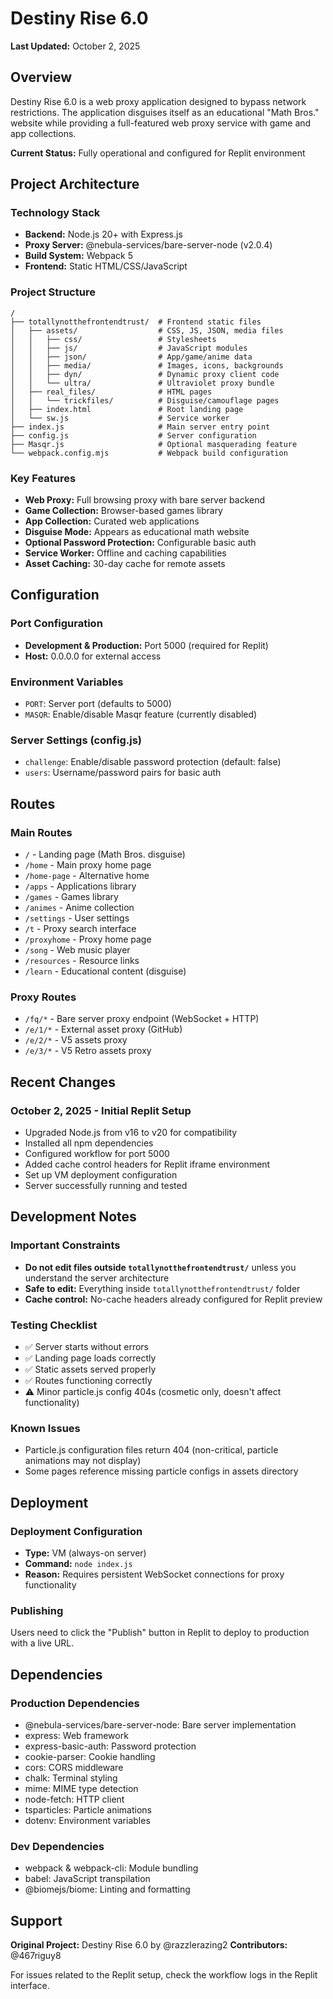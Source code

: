 # Destiny Rise 6.0

**Last Updated:** October 2, 2025

## Overview

Destiny Rise 6.0 is a web proxy application designed to bypass network restrictions. The application disguises itself as an educational "Math Bros." website while providing a full-featured web proxy service with game and app collections.

**Current Status:** Fully operational and configured for Replit environment

## Project Architecture

### Technology Stack
- **Backend:** Node.js 20+ with Express.js
- **Proxy Server:** @nebula-services/bare-server-node (v2.0.4)
- **Build System:** Webpack 5
- **Frontend:** Static HTML/CSS/JavaScript

### Project Structure
```
/
├── totallynotthefrontendtrust/  # Frontend static files
│   ├── assets/                  # CSS, JS, JSON, media files
│   │   ├── css/                 # Stylesheets
│   │   ├── js/                  # JavaScript modules
│   │   ├── json/                # App/game/anime data
│   │   ├── media/               # Images, icons, backgrounds
│   │   ├── dyn/                 # Dynamic proxy client code
│   │   └── ultra/               # Ultraviolet proxy bundle
│   ├── real_files/              # HTML pages
│   │   └── trickfiles/          # Disguise/camouflage pages
│   ├── index.html               # Root landing page
│   └── sw.js                    # Service worker
├── index.js                     # Main server entry point
├── config.js                    # Server configuration
├── Masqr.js                     # Optional masquerading feature
└── webpack.config.mjs           # Webpack build configuration
```

### Key Features
- **Web Proxy:** Full browsing proxy with bare server backend
- **Game Collection:** Browser-based games library
- **App Collection:** Curated web applications
- **Disguise Mode:** Appears as educational math website
- **Optional Password Protection:** Configurable basic auth
- **Service Worker:** Offline and caching capabilities
- **Asset Caching:** 30-day cache for remote assets

## Configuration

### Port Configuration
- **Development & Production:** Port 5000 (required for Replit)
- **Host:** 0.0.0.0 for external access

### Environment Variables
- `PORT`: Server port (defaults to 5000)
- `MASQR`: Enable/disable Masqr feature (currently disabled)

### Server Settings (config.js)
- `challenge`: Enable/disable password protection (default: false)
- `users`: Username/password pairs for basic auth

## Routes

### Main Routes
- `/` - Landing page (Math Bros. disguise)
- `/home` - Main proxy home page
- `/home-page` - Alternative home
- `/apps` - Applications library
- `/games` - Games library
- `/animes` - Anime collection
- `/settings` - User settings
- `/t` - Proxy search interface
- `/proxyhome` - Proxy home page
- `/song` - Web music player
- `/resources` - Resource links
- `/learn` - Educational content (disguise)

### Proxy Routes
- `/fq/*` - Bare server proxy endpoint (WebSocket + HTTP)
- `/e/1/*` - External asset proxy (GitHub)
- `/e/2/*` - V5 assets proxy
- `/e/3/*` - V5 Retro assets proxy

## Recent Changes

### October 2, 2025 - Initial Replit Setup
- Upgraded Node.js from v16 to v20 for compatibility
- Installed all npm dependencies
- Configured workflow for port 5000
- Added cache control headers for Replit iframe environment
- Set up VM deployment configuration
- Server successfully running and tested

## Development Notes

### Important Constraints
- **Do not edit files outside `totallynotthefrontendtrust/`** unless you understand the server architecture
- **Safe to edit:** Everything inside `totallynotthefrontendtrust/` folder
- **Cache control:** No-cache headers already configured for Replit preview

### Testing Checklist
- ✅ Server starts without errors
- ✅ Landing page loads correctly
- ✅ Static assets served properly
- ✅ Routes functioning correctly
- ⚠️ Minor particle.js config 404s (cosmetic only, doesn't affect functionality)

### Known Issues
- Particle.js configuration files return 404 (non-critical, particle animations may not display)
- Some pages reference missing particle configs in assets directory

## Deployment

### Deployment Configuration
- **Type:** VM (always-on server)
- **Command:** `node index.js`
- **Reason:** Requires persistent WebSocket connections for proxy functionality

### Publishing
Users need to click the "Publish" button in Replit to deploy to production with a live URL.

## Dependencies

### Production Dependencies
- @nebula-services/bare-server-node: Bare server implementation
- express: Web framework
- express-basic-auth: Password protection
- cookie-parser: Cookie handling
- cors: CORS middleware
- chalk: Terminal styling
- mime: MIME type detection
- node-fetch: HTTP client
- tsparticles: Particle animations
- dotenv: Environment variables

### Dev Dependencies
- webpack & webpack-cli: Module bundling
- babel: JavaScript transpilation
- @biomejs/biome: Linting and formatting

## Support

**Original Project:** Destiny Rise 6.0 by @razzlerazing2
**Contributors:** @467riguy8

For issues related to the Replit setup, check the workflow logs in the Replit interface.

